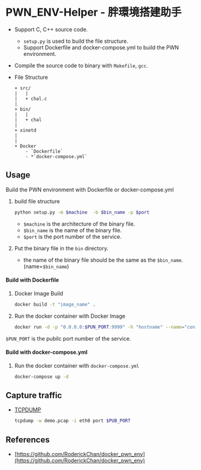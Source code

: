 # PWN_ENV-Helper - 胖環境搭建助手

- Support C, C++ source code.
    - `setup.py` is used to build the file structure.
    - Support Dockerfile and docker-compose.yml to build the PWN environment.

- Compile the source code to binary with `Makefile`, `gcc`.

-  File Structure
    ```
    + src/
    |   |
    |   + chal.c
    |
    + bin/
    |   |
    |   + chal
    |
    + xinetd
    |
    |
    + Docker
        - `Dockerfile`
        - *`docker-compose.yml`
    ```
## Usage

Build the PWN environment with Dockerfile or docker-compose.yml

1. build file structure
    ```bash
    python setup.py -m $machine  -b $bin_name -p $port
    ```
    - `$machine` is the architecture of the binary file.
    - `$bin_name` is the name of the binary file.
    - `$port` is the port number of the service.

2. Put the binary file in the `bin` directory.
    - the name of the binary file should be the same as the `$bin_name`. (name=`$bin_name`)

#### Build with Dockerfile

1. Docker Image Build
    ```bash
    docker build -t "image_name" .
    ```
2. Run the docker container with Docker Image
    ```bash
    docker run -d -p "0.0.0.0:$PUN_PORT:9999" -h "hostname" --name="container_name" image_name
    ```
`$PUN_PORT` is the pubilc port number of the service.

#### Build with docker-compose.yml 

1. Run the docker container with `docker-compose.yml`
    ```bash
    docker-compose up -d
    ```

## Capture traffic

- [TCPDUMP](https://www.tcpdump.org/)
    ```bash
    tcpdump -w demo.pcap -i eth0 port $PUB_PORT
    ```

## References

- [https://github.com/RoderickChan/docker_pwn_env](https://github.com/RoderickChan/docker_pwn_env)